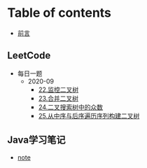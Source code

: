 # Table of contents

* [前言](README.md)

## LeetCode
* 每日一题
  * 2020-09
    * [22.监控二叉树](note/mei-ri-yi-ti/202009/22.md)
    * [23.合并二叉树](note/mei-ri-yi-ti/202009/23.md)
    * [24.二叉搜索树中的众数](note/mei-ri-yi-ti/202009/24.md)
    * [25.从中序与后序遍历序列构建二叉树](note/mei-ri-yi-ti/202009/25.md)

## Java学习笔记

* [note](note/note.md)

